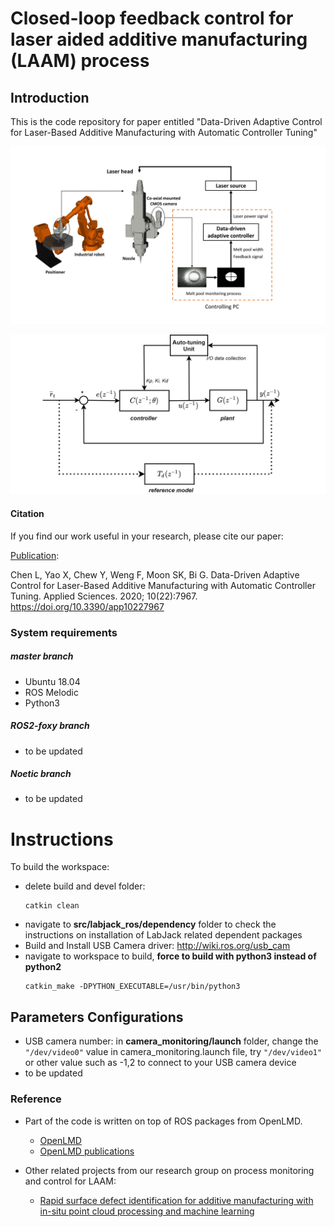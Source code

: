 # Closed-loop feedback control for laser aided additive manufacturing (LAAM) process
## Introduction
This is the code repository for paper entitled "Data-Driven Adaptive Control for Laser-Based Additive Manufacturing with Automatic Controller Tuning"

![](./src/doc/System_integration_1.jpg)

![](./src/doc/Adaptive_PID_VRFT.png?raw=true)

<!-- ![](./src/doc/fina_revision_figure8.png?raw=true) -->

#### Citation
If you find our work useful in your research, please cite our paper:

[Publication](https://www.mdpi.com/2076-3417/10/22/7967):

   Chen L, Yao X, Chew Y, Weng F, Moon SK, Bi G. Data-Driven Adaptive Control for Laser-Based Additive Manufacturing with Automatic Controller Tuning. Applied Sciences. 2020; 10(22):7967. https://doi.org/10.3390/app10227967



### System requirements
##### master branch
- Ubuntu 18.04
- ROS Melodic
- Python3 
  
##### ROS2-foxy branch
- to be updated 
##### Noetic branch
- to be updated 


# Instructions
To build the workspace:
- delete build and devel folder:
   ```
   catkin clean
   ```
- navigate to __src/labjack_ros/dependency__ folder to check the instructions on installation of LabJack related dependent packages
- Build and Install USB Camera driver: http://wiki.ros.org/usb_cam
- navigate to workspace to build, __force to build with python3 instead of python2__
   ```
   catkin_make -DPYTHON_EXECUTABLE=/usr/bin/python3
   ```

## Parameters Configurations
- USB camera number: in __camera_monitoring/launch__ folder, change the ```"/dev/video0"``` value in camera_monitoring.launch file, try ```"/dev/video1"``` or other value such as -1,2 to connect to your USB camera device
- to be updated


### Reference
- Part of the code is written on top of ROS packages from OpenLMD.
  - [OpenLMD](https://github.com/openlmd)
  - [OpenLMD publications](https://www.sciencedirect.com/science/article/abs/pii/S0736584517303770)

  
- Other related projects from our research group on process monitoring and control for LAAM:
  - [Rapid surface defect identification for additive manufacturing with in-situ point cloud processing and machine learning](https://www.tandfonline.com/doi/abs/10.1080/17452759.2020.1832695)

